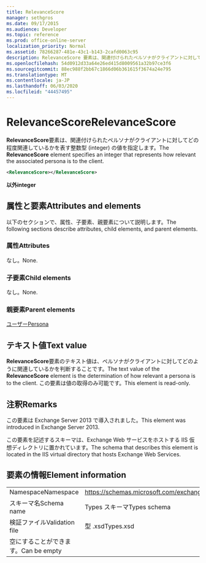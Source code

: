 ```yaml
---
title: RelevanceScore
manager: sethgros
ms.date: 09/17/2015
ms.audience: Developer
ms.topic: reference
ms.prod: office-online-server
localization_priority: Normal
ms.assetid: 78266287-481e-43c1-b143-2cafd0063c95
description: RelevanceScore 要素は、関連付けられたペルソナがクライアントに対してどの程度関連しているかを表す整数型 (integer) の値を指定します。
ms.openlocfilehash: 54d0912d33a64e26ed415d8009561a32b97ce3f6
ms.sourcegitcommit: 88ec988f2bb67c1866d06b361615f3674a24e795
ms.translationtype: MT
ms.contentlocale: ja-JP
ms.lasthandoff: 06/03/2020
ms.locfileid: "44457495"
---
```

# <a name="relevancescore"></a><span data-ttu-id="ed627-103">RelevanceScore</span><span class="sxs-lookup"><span data-stu-id="ed627-103">RelevanceScore</span></span>

<span data-ttu-id="ed627-104">**RelevanceScore**要素は、関連付けられたペルソナがクライアントに対してどの程度関連しているかを表す整数型 (integer) の値を指定します。</span><span class="sxs-lookup"><span data-stu-id="ed627-104">The **RelevanceScore** element specifies an integer that represents how relevant the associated persona is to the client.</span></span> 
  
```XML
<RelevanceScore></RelevanceScore>
```

 <span data-ttu-id="ed627-105">**以外**</span><span class="sxs-lookup"><span data-stu-id="ed627-105">**integer**</span></span>
## <a name="attributes-and-elements"></a><span data-ttu-id="ed627-106">属性と要素</span><span class="sxs-lookup"><span data-stu-id="ed627-106">Attributes and elements</span></span>

<span data-ttu-id="ed627-107">以下のセクションで、属性、子要素、親要素について説明します。</span><span class="sxs-lookup"><span data-stu-id="ed627-107">The following sections describe attributes, child elements, and parent elements.</span></span>
  
### <a name="attributes"></a><span data-ttu-id="ed627-108">属性</span><span class="sxs-lookup"><span data-stu-id="ed627-108">Attributes</span></span>

<span data-ttu-id="ed627-109">なし。</span><span class="sxs-lookup"><span data-stu-id="ed627-109">None.</span></span>
  
### <a name="child-elements"></a><span data-ttu-id="ed627-110">子要素</span><span class="sxs-lookup"><span data-stu-id="ed627-110">Child elements</span></span>

<span data-ttu-id="ed627-111">なし。</span><span class="sxs-lookup"><span data-stu-id="ed627-111">None.</span></span>
  
### <a name="parent-elements"></a><span data-ttu-id="ed627-112">親要素</span><span class="sxs-lookup"><span data-stu-id="ed627-112">Parent elements</span></span>

[<span data-ttu-id="ed627-113">ユーザー</span><span class="sxs-lookup"><span data-stu-id="ed627-113">Persona</span></span>](persona.md)
  
## <a name="text-value"></a><span data-ttu-id="ed627-114">テキスト値</span><span class="sxs-lookup"><span data-stu-id="ed627-114">Text value</span></span>

<span data-ttu-id="ed627-115">**RelevanceScore**要素のテキスト値は、ペルソナがクライアントに対してどのように関連しているかを判断することです。</span><span class="sxs-lookup"><span data-stu-id="ed627-115">The text value of the **RelevanceScore** element is the determination of how relevant a persona is to the client.</span></span> <span data-ttu-id="ed627-116">この要素は値の取得のみ可能です。</span><span class="sxs-lookup"><span data-stu-id="ed627-116">This element is read-only.</span></span> 
  
## <a name="remarks"></a><span data-ttu-id="ed627-117">注釈</span><span class="sxs-lookup"><span data-stu-id="ed627-117">Remarks</span></span>

<span data-ttu-id="ed627-118">この要素は Exchange Server 2013 で導入されました。</span><span class="sxs-lookup"><span data-stu-id="ed627-118">This element was introduced in Exchange Server 2013.</span></span>
  
<span data-ttu-id="ed627-119">この要素を記述するスキーマは、Exchange Web サービスをホストする IIS 仮想ディレクトリに置かれています。</span><span class="sxs-lookup"><span data-stu-id="ed627-119">The schema that describes this element is located in the IIS virtual directory that hosts Exchange Web Services.</span></span>
  
## <a name="element-information"></a><span data-ttu-id="ed627-120">要素の情報</span><span class="sxs-lookup"><span data-stu-id="ed627-120">Element information</span></span>

|||
|:-----|:-----|
|<span data-ttu-id="ed627-121">Namespace</span><span class="sxs-lookup"><span data-stu-id="ed627-121">Namespace</span></span>  <br/> |https://schemas.microsoft.com/exchange/services/2006/types  <br/> |
|<span data-ttu-id="ed627-122">スキーマ名</span><span class="sxs-lookup"><span data-stu-id="ed627-122">Schema name</span></span>  <br/> |<span data-ttu-id="ed627-123">Types スキーマ</span><span class="sxs-lookup"><span data-stu-id="ed627-123">Types schema</span></span>  <br/> |
|<span data-ttu-id="ed627-124">検証ファイル</span><span class="sxs-lookup"><span data-stu-id="ed627-124">Validation file</span></span>  <br/> |<span data-ttu-id="ed627-125">型 .xsd</span><span class="sxs-lookup"><span data-stu-id="ed627-125">Types.xsd</span></span>  <br/> |
|<span data-ttu-id="ed627-126">空にすることができます。</span><span class="sxs-lookup"><span data-stu-id="ed627-126">Can be empty</span></span>  <br/> ||
   


